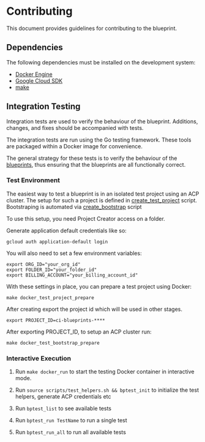 # Contributing

This document provides guidelines for contributing to the blueprint.

## Dependencies

The following dependencies must be installed on the development system:

- [Docker Engine][docker-engine]
- [Google Cloud SDK][google-cloud-sdk]
- [make]

## Integration Testing

Integration tests are used to verify the behaviour of the blueprint.
Additions, changes, and fixes should be accompanied with tests.

The integration tests are run using the Go testing framework. These
tools are packaged within a Docker image for convenience.

The general strategy for these tests is to verify the behaviour of the
[blueprints](./blueprints/), thus ensuring that the blueprints are all functionally correct.


### Test Environment
The easiest way to test a blueprint is in an isolated test project using an ACP cluster.
The setup for such a project is defined in [create_test_project](./scripts/create_test_project.sh) script.
Bootstraping is automated via [create_bootstrap](./scripts/create_bootstrap.sh) script

To use this setup, you need Project Creator access on a folder.

Generate application default credentials like so:

```
gcloud auth application-default login
```

You will also need to set a few environment variables:
```
export ORG_ID="your_org_id"
export FOLDER_ID="your_folder_id"
export BILLING_ACCOUNT="your_billing_account_id"
```

With these settings in place, you can prepare a test project using Docker:
```
make docker_test_project_prepare
```

After creating export the project id which will be used in other stages.

```
export PROJECT_ID=ci-blueprints-****
```

After exporting PROJECT_ID, to setup an ACP cluster run:

```
make docker_test_bootstrap_prepare
```

### Interactive Execution

1. Run `make docker_run` to start the testing Docker container in
   interactive mode.

1. Run `source scripts/test_helpers.sh && bptest_init` to initialize the test helpers, generate ACP credentials etc

1. Run `bptest_list` to see available tests

1. Run `bptest_run TestName` to run a single test

1. Run `bptest_run_all` to run all available tests

[docker-engine]: https://www.docker.com/products/docker-engine
[google-cloud-sdk]: https://cloud.google.com/sdk/install
[make]: https://en.wikipedia.org/wiki/Make_(software)